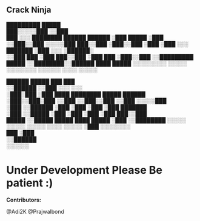 ## Crack Ninja


   █████████                               █████     
  ███░░░░░███                             ░░███      
 ███     ░░░  ████████   ██████    ██████  ░███ █████
░███         ░░███░░███ ░░░░░███  ███░░███ ░███░░███ 
░███          ░███ ░░░   ███████ ░███ ░░░  ░██████░  
░░███     ███ ░███      ███░░███ ░███  ███ ░███░░███ 
 ░░█████████  █████    ░░████████░░██████  ████ █████
  ░░░░░░░░░  ░░░░░      ░░░░░░░░  ░░░░░░  ░░░░ ░░░░░ 
  
 ██████   █████  ███                  ███            
░░██████ ░░███  ░░░                  ░░░             
 ░███░███ ░███  ████  ████████       █████  ██████   
 ░███░░███░███ ░░███ ░░███░░███     ░░███  ░░░░░███  
 ░███ ░░██████  ░███  ░███ ░███      ░███   ███████  
 ░███  ░░█████  ░███  ░███ ░███      ░███  ███░░███  
 █████  ░░█████ █████ ████ █████     ░███ ░░████████ 
░░░░░    ░░░░░ ░░░░░ ░░░░ ░░░░░      ░███  ░░░░░░░░  
                                 ███ ░███            
                                ░░██████             
                                 ░░░░░░           
  
# Under Development Please Be patient :)

**Contributors:**

@Adi2K
@Prajwalbond

